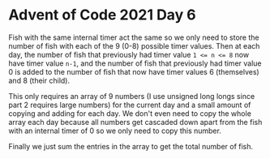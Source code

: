# Advent of Code 2021 Day 6

Fish with the same internal timer act the same so we only need to store the number of fish with each of the 9 (0-8) possible timer values. Then at each day, the number of fish that previously had timer value `1 <= n <= 8` now have timer value `n-1`, and the number of fish that previously had timer value 0 is added to the number of fish that now have timer values 6 (themselves) and 8 (their child).

This only requires an array of 9 numbers (I use unsigned long longs since part 2 requires large numbers) for the current day and a small amount of copying and adding for each day. We don't even need to copy the whole array each day because all numbers get cascaded down apart from the fish with an internal timer of 0 so we only need to copy this number.

Finally we just sum the entries in the array to get the total number of fish.